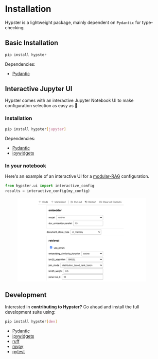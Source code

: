 # Installation

Hypster is a lightweight package, mainly dependent on `Pydantic` for type-checking.

## Basic Installation

```bash
pip install hypster
```

Dependencies:

* [Pydantic](https://github.com/pydantic/pydantic)

## Interactive Jupyter UI

Hypster comes with an interactive Jupyter Notebook UI to make configuration selection as easy as :pie:

### Installation

```bash
pip install hypster[jupyter]
```

Dependencies:

* [Pydantic](https://github.com/pydantic/pydantic)
* [ipywidgets](https://github.com/jupyter-widgets/ipywidgets)

### In your notebook

Here's an example of an interactive UI for a [modular-RAG](https://github.com/gilad-rubin/modular-rag) configuration.

```python
from hypster.ui import interactive_config
results = interactive_config(my_config)
```

<figure><img src="../.gitbook/assets/image (9).png" alt=""><figcaption></figcaption></figure>

## Development

Interested in **contributing to Hypster?** Go ahead and install the full development suite using:

```bash
pip install hypster[dev]
```

* [Pydantic](https://github.com/pydantic/pydantic)
* [ipywidgets](https://github.com/jupyter-widgets/ipywidgets)
* [ruff](https://github.com/astral-sh/ruff)
* [mypy](https://github.com/python/mypy)
* [pytest](https://github.com/pytest-dev/pytest)

